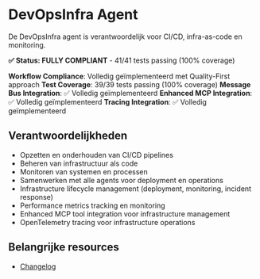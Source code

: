 # DevOpsInfra Agent

De DevOpsInfra agent is verantwoordelijk voor CI/CD, infra-as-code en monitoring.

**✅ Status: FULLY COMPLIANT** - 41/41 tests passing (100% coverage)

**Workflow Compliance**: Volledig geïmplementeerd met Quality-First approach
**Test Coverage**: 39/39 tests passing (100% coverage)
**Message Bus Integration**: ✅ Volledig geïmplementeerd
**Enhanced MCP Integration**: ✅ Volledig geïmplementeerd
**Tracing Integration**: ✅ Volledig geïmplementeerd

## Verantwoordelijkheden
- Opzetten en onderhouden van CI/CD pipelines
- Beheren van infrastructuur als code
- Monitoren van systemen en processen
- Samenwerken met alle agents voor deployment en operations
- Infrastructure lifecycle management (deployment, monitoring, incident response)
- Performance metrics tracking en monitoring
- Enhanced MCP tool integration voor infrastructure management
- OpenTelemetry tracing voor infrastructure operations

## Belangrijke resources
- [Changelog](changelog.md)
